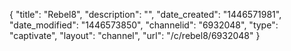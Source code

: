{
    "title": "Rebel8",
    "description": "",
    "date_created": "1446571981",
    "date_modified": "1446573850",
    "channelid": "6932048",
    "type": "captivate",
    "layout": "channel",
    "url": "\/c\/rebel8\/6932048"
}